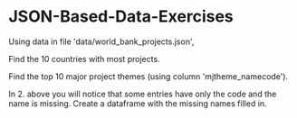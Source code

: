 # JSON-Based-Data-Exercises

Using data in file 'data/world_bank_projects.json',

Find the 10 countries with most projects.

Find the top 10 major project themes (using column 'mjtheme_namecode').

In 2. above you will notice that some entries have only the code and the name is missing. Create a dataframe with the missing names filled in.
